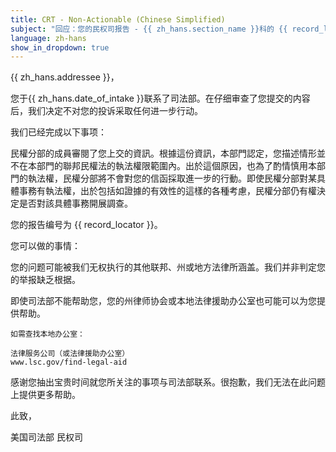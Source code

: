 ```yaml
---
title: CRT - Non-Actionable (Chinese Simplified)
subject: "回应：您的民权司报告 - {{ zh_hans.section_name }}科的 {{ record_locator }}"
language: zh-hans
show_in_dropdown: true
---
```

{{ zh_hans.addressee }}，

您于{{ zh_hans.date_of_intake }}联系了司法部。在仔细审查了您提交的内容后，我们决定不对您的投诉采取任何进一步行动。

我们已经完成以下事项：

民權分部的成員審閱了您上交的資訊。根據這份資訊，本部門認定，您描述情形並不在本部門的聯邦民權法的執法權限範圍內。出於這個原因，也為了酌情慎用本部門的執法權，民權分部將不會對您的信函採取進一步的行動。即使民權分部對某具體事務有執法權，出於包括如證據的有效性的這樣的各種考慮，民權分部仍有權決定是否對該具體事務開展調查。

您的报告编号为 {{ record_locator }}。

您可以做的事情：

您的问题可能被我们无权执行的其他联邦、州或地方法律所涵盖。我们并非判定您的举报缺乏根据。

即使司法部不能帮助您，您的州律师协会或本地法律援助办公室也可能可以为您提供帮助。

    如需查找本地办公室：

    法律服务公司（或法律援助办公室）
    www.lsc.gov/find-legal-aid

感谢您抽出宝贵时间就您所关注的事项与司法部联系。很抱歉，我们无法在此问题上提供更多帮助。

此致，

美国司法部
民权司
